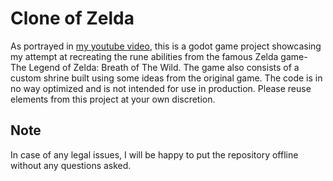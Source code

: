 # Clone of Zelda
As portrayed in [my youtube video](https://youtu.be/vYWoCeNTeA4), this is a godot game project showcasing my attempt at recreating the rune abilities from the famous Zelda game- The Legend of Zelda: Breath of The Wild. The game also consists of a custom shrine built using some ideas from the original game. The code is in no way optimized and is not intended for use in production. Please reuse elements from this project at your own discretion.

## Note
In case of any legal issues, I will be happy to put the repository offline without any questions asked.